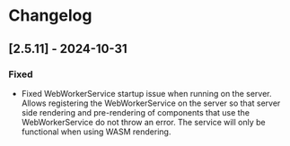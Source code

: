 # Changelog

## [2.5.11] - 2024-10-31

### Fixed
- Fixed WebWorkerService startup issue when running on the server. Allows registering the WebWorkerService on the server so that server side rendering and pre-rendering of components that use the WebWorkerService do not throw an error. The service will only be functional when using WASM rendering.

